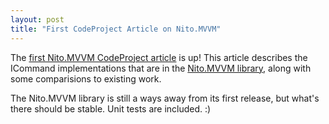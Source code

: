 ```yaml
---
layout: post
title: "First CodeProject Article on Nito.MVVM"
---
```

The [first Nito.MVVM CodeProject article](http://www.codeproject.com/KB/WPF/NitoMVVMCommands.aspx) is up! This article describes the ICommand implementations that are in the [Nito.MVVM library](http://nitomvvm.codeplex.com/), along with some comparisions to existing work.

The Nito.MVVM library is still a ways away from its first release, but what's there should be stable. Unit tests are included. :)

